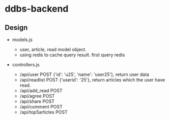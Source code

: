 # ddbs-backend

## Design

- models.js
    * user, article, read model object.
    * using redis to cache query result. first query redis

- controllers.js
    * /api/user POST {'id': 'u25', 'name': 'user25'}, return user data
    * /api/readlist POST {'userid': '25'}, return articles which the user have read.
    * /api/add_read POST
    * /api/agree POST
    * /api/share POST
    * /api/comment POST
    * /api/top5articles POST
